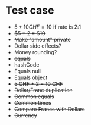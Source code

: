 # Test case

- $5 + 10 CHF = 10$ if rate is 2:1
- ~~$5 * 2 = $10~~
- ~~Make "amount" private~~
- ~~Dollar side effects?~~
- Money rounding?
- ~~equals~~
- hashCode
- Equals null
- Equals object
- ~~5 CHF \* 2 = 10 CHF~~
- ~~Dollar/Franc duplication~~
- ~~Common equals~~
- ~~Common times~~
- ~~Compare Francs with Dollars~~
- ~~Currency~~
